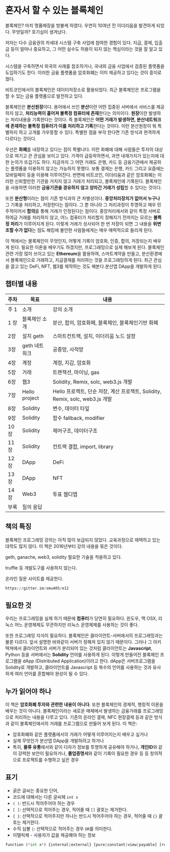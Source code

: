 ﻿# 혼자서 할 수 있는 블록체인

블록체인? 마치 명품매장을 방불케 하였다.
우연히 10여년 전 이더리움을 발견하게 되었다. 무엇일까? 호기심이 생겨났다.

저자는 다수 금융권의 차세대 시스템 구축 사업에 참여한 경험이 있다. 지급, 결제, 입출금 등이 얼마나 중요하고, 그 어떤 실수도 허용이 되지 않는 핵심이라는 것을 잘 알고 있다.

시스템을 구축하면서 외국의 사례를 참조하거나, 국내외 금융 사업에서 검증된 플랫폼을 도입하기도 한다. 이러한 금융 플랫폼을 암호화폐는 이미 제공하고 있다는 것이 흥미로웠다.

비트코인에서의 블록체인은 데이터저장소로 활용되었다. 최근 블록체인은 프로그램을 할 수 있는 금융 플랫폼으로 발전하고 있다.

블록체인은 **분산원장**이다. 용어에서 쓰인 **분산**이란 어떤 집중된 서버에서 서비스를 제공하지 않고, **처리능력이 흩어져 불특정 컴퓨터에 존재**한다는 의미이다. **원장**이란 발생하는 처리내용을 기록한다는 것이다. 즉 블록체인은 **어떤 거래가 발생하면, 분산네트워크에 존재하는 불특정 컴퓨터가 이를 처리하고 기록**한다는 것이다. 이런 분산원장이 뭐 특별하지 하고 고개를 갸우뚱할 수 있다. 특별한 점을 부각 한다면 기존 방식과 현격하게 다르다는 것이다.

우선은 **화폐**를 내장하고 있다는 점이 특별나다. 이런 화폐에 대해 사람들은 투자의 대상으로 여기고 큰 관심을 보이고 있다. 가격이 급등락하면서, 과연 내재가치가 있는지에 대한 논의가 뜨겁기도 하다. 지금까지 그 어떤 거래도 은행, 카드 등 금융기관에서 제공하는 플랫폼을 이용하지 않고는 가능하지 못했다. 보통 결제는 은행, 카드 그리고 요즘에는 모바일페이 등을 이용해 이루어진다. 반면에 비트코인, 이더리움과 같은 암호화폐는 이러한 신뢰할만한 기관을 거치지 않고 거래가 처리되고, 블록체인에 기록된다. 블록체인을 사용하면 이러한 **금융기관을 경유하지 않고 양자간 거래가 성립**할 수 있다는 것이다. 

또한 **분산형**이라는 점이 기존 방식과의 큰 차별성이다. **중앙처리장치가 없어서 누구나** 그 기록을 처리하고, 저장한다는 점이다. 그 뿐 아니라 그 처리과정이 투명하고 매우 민주적이어서 **합의**를 통해 거래가 인정된다는 점이다. 중앙처리에서와 같이 특정 서버로 하여금 거래를 처리하지 않고, 어느 컴퓨터가 처리할지 정해지기 전까지는 모르는 **불특정 처리**가 이루어지게 된다. 이렇게 거래가 성사되어 한 번 저장이 되면 그 내용을 **위변조할 수가 없다**는 점도 해킹에 불안한 사람들에게는 매우 매력적으로 들리게 된다.

이 책에서는 블록체인이 무엇인지, 어떻게 기록이 암호화, 인증, 합의, 저장되는지 배우게 된다. 필요한 이론을 배우기도 하겠지만, 프로그래밍으로 실제 해보게 된다. 블록체인 관련 가장 많이 쓰이고 있는 **Ethereum**을 활용하여, 스마트계약을 만들고,  분산환경에서 블록체인으로 거래하고, 지급결제를 처리하는 것을 프로그래밍하게 된다. 최근 관심을 끌고 있는 DeFi, NFT, 웹3를 제작하는 것도 해본다.분산앱 DApp을 개발하게 된다.

## 챕터별 내용

주차 | 목표 | 내용
-----|-----|-----
주 1 | 소개 | 강의 소개
1 장 | 블록체인 소개 | 분산, 합의, 암호화페, 블록체인, 블록체인기반 화폐
2장 | 설치 geth | 스마트컨트랙, 설치, 이더리움 노드 설정
3장 | geth 네트워크 | 공중망, 사적망
4장 | 계정 | 계정, 지갑, 암호화
5장 | 거래  |  트랜잭션, 마이닝, gas
6장 | 웹3 | Solidity, Remix, solc, web3.js 개발
7장 | Hello project | Hello 프로젝트, 단순 저장, 계산 프로젝트, Solidity, Remix, solc, web3.js 개발
8장 | Solidity | 변수, 데이터 타잎
9장 | Solidity | 함수 fallback, modifier
10장 | Solidity | 제어구조, 데이터구조
11장 | Solidity | 컨트랙 결합, import, library
12장 | DApp | DeFi
13장 | DApp | NFT
14장 | Web3 | 투표 웹디앱
부록 | 질의 응답


## 책의 특징

블록체인 프로그래밍 강의는 아직 많이 보급되지 않았다. 교육과정으로 채택하고 있는 대학도 많지 않다. 이 책은 2016년부터 강의 내용을 묶은 것이다.

geth, ganache, web3, solidity 필요한 기술을 적용하고 있다.

truffle 등 개발도구를 사용하지 않는다.

온라인 질문 사이트를 제공한다.

```python
https://gitter.im/smu405/e12
```

## 필요한 것

우리는 프로그래밍을 실제 하기 때문에 **컴퓨터**가 당연히 필요하다. 윈도우, 맥 OSX, 리눅스 어느 운영체제도 무관하지만 리눅스 운영체제를 사용하는 것이 좋다.

또한 프로그래밍 지식이 필요하다. 블록체인은 클라이언트-서버에서의 프로그래밍과는 물론 다르다. 앞서 설명한 바와같이 서버가 정해져 있지 않기 때문이다. 그러나 그 아키텍쳐에서 클라이언트와 서버가 분리되어 있는 것처럼 클라이언트는 **Javascript**, Python 등을 서버에서는 **Solidity** 언어를 사용하게 된다. 이렇게 만들어진 블록체인 프로그램을 dApp (Distributed Application)이라고 한다. dApp은 서버프로그램을 Solidity로 개발하고, 클라이언트를 Javascript 등 복수의 언어를 사용하는 것과 유사하게 여러 언어를 혼합해야 완성이 될 수 있다.

## 누가 읽어야 하나

이 책은 **암호화폐 투자와 관련한 내용이 아니다**. 또한 블록체인의 경제적, 행정적 이론을 배우는 것이 아니다. 블록체인이라는 새로운 매체에서 발생하는 금융거래를 프로그래밍으로 처리하는 내용을 다루고 있다. 기존의 온라인 결제, NFC 현장결제 등과 같은 방식과 같이 블록체인에서의 거래를 프로그램으로 만들어 보게 된다.
이 책은:
- 암호화폐와 같은 플랫폼에서의 거래가 어떻게 이루어지는지 배우고 싶거나
- 실제 무엇인가 분산앱 DApp을 개발하려고 하거나
- 특히, **물류 유통**에서와 같이 다자가 정보를 투명하게 공유해야 하거나, **개인ID**와 같이 강력한 보안이 필요하거나, **졸업증명서**와 같이 기록이 필요한 경우 등 등 창의적으로 프로젝트를 수행하고 싶은 경우

## 표기

* 굵은 글씨는 중요한 단어, 
* 코드에 대해서는 다른 글씨체 ```int x```
* ```( )```: 반드시 적어주어야 하는 경우
* ```[ ]```: 선택적으로 적어주는 경우, 적어줄 때 ```[]``` 괄호는 제거한다.
* ```{ }```:  선택적으로 적어주지만 하나는 반드시 적어주어야 하는 경우, 적어줄 때 ```{}``` 괄호는 제거한다.
* 수직 심볼 ```|```: 선택적으로 적어주는 경우 ```OR```를 의미한다. 
* 이탤릭체 - 사용자가 값을 제공해야 하는 정보
```python
function (*int x*) {internal|external} [pure|constant|view|payable] [returns (return types)] varName;
```


